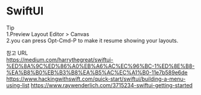 # SwiftUI

Tip</br> 
1.Preview Layout Editor > Canvas</br> 
2.you can press Opt-Cmd-P to make it resume showing your layouts.


참고 URL</br>
https://medium.com/harrythegreat/swiftui-%ED%8A%9C%ED%86%A0%EB%A6%AC%EC%96%BC-1%ED%8E%B8-%EA%B8%B0%EB%B3%B8%EA%B5%AC%EC%A1%B0-11e7b589e6de
https://www.hackingwithswift.com/quick-start/swiftui/building-a-menu-using-list
https://www.raywenderlich.com/3715234-swiftui-getting-started
